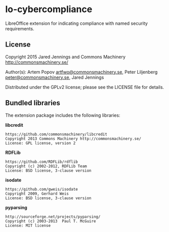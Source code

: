 lo-cybercompliance
==================

LibreOffice extension for indicating compliance with named security requirements.

License
-------

Copyright 2015 Jared Jennings and Commons Machinery
               <http://commonsmachinery.se/>

Author(s): Artem Popov <artfwo@commonsmachinery.se>,
           Peter Liljenberg <peter@commonsmachinery.se>,
	   Jared Jennings

Distributed under the GPLv2 license; please see the LICENSE file for
details.


Bundled libraries
-----------------

The extension package includes the following libraries:

**libcredit**

    https://github.com/commonsmachinery/libcredit
    Copyright 2013 Commons Machinery http://commonsmachinery.se/
    License: GPL license, version 2

**RDFLib**

    https://github.com/RDFLib/rdflib
    Copyright (c) 2002-2012, RDFLib Team
    License: BSD license, 3-clause version

**isodate**

    https://github.com/gweis/isodate
    Copyright 2009, Gerhard Weis
    License: BSD license, 3-clause version

**pyparsing**

    http://sourceforge.net/projects/pyparsing/
    Copyright (c) 2003-2013  Paul T. McGuire
    License: MIT license
